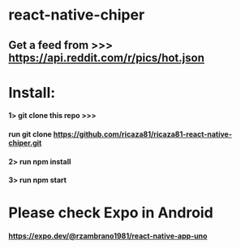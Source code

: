 # react-native-chiper

## Get a feed from >>> https://api.reddit.com/r/pics/hot.json

# Install:
#### 1> git clone this repo >>> 
#### run git clone https://github.com/ricaza81/ricaza81-react-native-chiper.git
#### 2> run npm install
#### 3> run npm start

# Please check Expo in Android
#### https://expo.dev/@rzambrano1981/react-native-app-uno